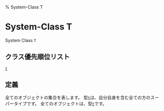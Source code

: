 % System-Class T

# System-Class T


System Class `T`


## クラス優先順位リスト

[`t`](4.4.t.html)


## 定義

全てのオブジェクトの集合を表します。
型[`t`](4.4.t.html)は、自分自身を含む全ての方のスーパータイプです。
全てのオブジェクトは、型[`t`](4.4.t.html)です。

